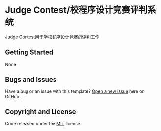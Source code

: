 # Judge Contest/校程序设计竞赛评判系统


Judge Contest用于学校程序设计竞赛的评判工作

## Getting Started

None

## Bugs and Issues

Have a bug or an issue with this template? [Open a new issue](https://github.com/8cbx/Judge_Contest/issues) here on GitHub.


## Copyright and License

Code released under the [MIT](https://github.com/8cbx/Judge_Contest/blob/master/LICENSE) license.